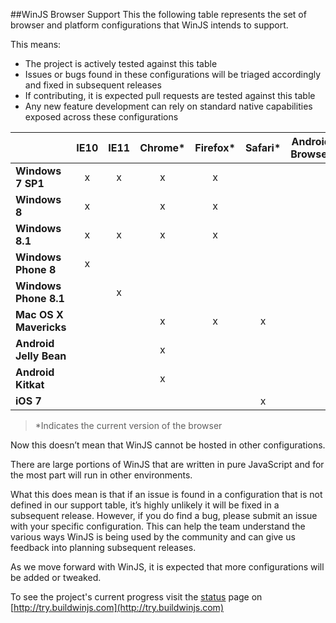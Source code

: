 ##WinJS Browser Support
This the following table represents the set of browser and platform configurations that WinJS intends to support.

This means:
* The project is actively tested against this table
* Issues or bugs found in these configurations will be triaged accordingly and fixed in subsequent releases
* If contributing, it is expected pull requests are tested against this table
* Any new feature development can rely on standard native capabilities exposed across these configurations

|   | IE10 | IE11 | Chrome* | Firefox* | Safari* | Android Browser |
|---|:---:|:---:|:---:|:---:|:---:|:---:|
| __Windows 7 SP1__ | x | x | x | x | | |
| __Windows 8__ | x | | x | x | | |
| __Windows 8.1__ | x | x | x | x | 
| __Windows Phone 8__ | x | | | | |
| __Windows Phone 8.1__ | | x | | | |
| __Mac OS X Mavericks__ | | | x | x | x |
| __Android Jelly Bean__ | | | x | | | |
| __Android Kitkat__ | | | x |
| __iOS 7__ | | | | | x |
>*Indicates the current version of the browser

Now this doesn’t mean that WinJS cannot be hosted in other configurations.

There are large portions of WinJS that are written in pure JavaScript and for the most part will run in other environments.

What this does mean is that if an issue is found in a configuration that is not defined in our support table, it’s highly unlikely it will be fixed in a subsequent release. However, if you do find a bug, please submit an issue with your specific configuration. This can help the team understand the various ways WinJS is being used by the community and can give us feedback into planning subsequent releases. 
 
As we move forward with WinJS, it is expected that more configurations will be added or tweaked. 

To see the project's current progress visit the [status](http://try.buildwinjs.com/#status) page on [http://try.buildwinjs.com](http://try.buildwinjs.com)


 